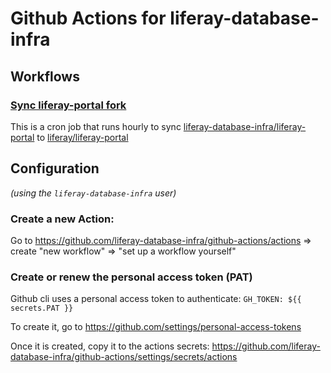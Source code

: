 # Github Actions for liferay-database-infra

## Workflows
### [Sync liferay-portal fork](https://github.com/liferay-database-infra/github-actions/blob/master/.github/workflows/sync-liferay-portal.yml)

This is a cron job that runs hourly to sync [liferay-database-infra/liferay-portal](https://github.com/jorgediaz-lr/liferay-portal) to [liferay/liferay-portal](https://github.com/liferay/liferay-portal)

## Configuration

*(using the `liferay-database-infra` user)*

### Create a new Action:

Go to https://github.com/liferay-database-infra/github-actions/actions => create "new workflow" => "set up a workflow yourself" 

### Create or renew the personal access token (PAT)

Github cli uses a personal access token to authenticate: `GH_TOKEN: ${{ secrets.PAT }}`

To create it, go to https://github.com/settings/personal-access-tokens

Once it is created, copy it to the actions secrets: https://github.com/liferay-database-infra/github-actions/settings/secrets/actions
